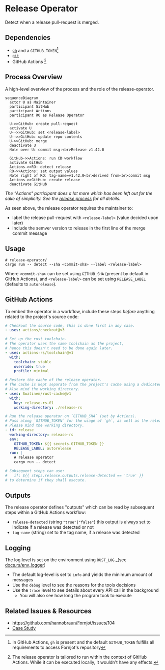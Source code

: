 # Release Operator

Detect when a release pull-request is merged.

## Dependencies

- [`gh`](https://github.com/cli/cli) and a `GITHUB_TOKEN`[^1]
- [`git`](https://git-scm.org)
- GitHub Actions [^2]

[^1]: In GitHub Actions, `gh` is present and the default `GITHUB_TOKEN` fulfills all requirements to access Fornjot's repository
[^2]: The release operator is tailored to run within the context of GitHub Actions. While it can be executed locally, it wouldn't have any effects.

## Process Overview

A high-level overview of the process and the role of the release-operator.

<!-- The following is a mermaid sequence diagram https://mermaid-js.github.io/mermaid/#/sequenceDiagram -->

```mermaid
sequenceDiagram
  actor U as Maintainer
  participant GitHub
  participant Actions
  participant RO as Release Operator

  U->>GitHub: create pull-request
  activate U
  U-->>GitHub: set <release-label>
  U-->>GitHub: update repo contents
  U->>GitHub: merge
  deactivate U
  Note over U: commit msg:<br>Release v1.42.0 

  GitHub->>Actions: run CD workflow
  activate GitHub
  Actions->>RO: detect release
  RO->>Actions: set output values
  Note right of RO: tag-name=v1.42.0<br>derived from<br>commit msg
  Actions->>GitHub: create release
  deactivate GitHub
```

_The "Actions" participant does a lot more which has been left out for the sake of simplicity. See the [release process] for all details._

As seen above, the release operator requires the maintainer to:

- label the release pull-request with `<release-label>` (value decided upon later)
- include the semver version to release in the first line of the merge commit message

[release process]: ../RELEASES.md

## Usage

```shell
# release-operator/
cargo run -- detect --sha <commit-sha> --label <release-label>
```

Where `<commit-sha>` can be set using `GITHUB_SHA` (present by default in GitHub Actions), and `<release-label>` can be set using `RELEASE_LABEL` (defaults to `autorelease`).

## GitHub Actions

To embed the operator in a workflow, include these steps _before_ anything related to the project's source code:

```yaml
# Checkout the source code, this is done first in any case.
- uses: actions/checkout@v3

# Set up the rust toolchain.
# The operator uses the same toolchain as the project,
# hence this doesn't need to be done again later.
- uses: actions-rs/toolchain@v1
  with:
    toolchain: stable
    override: true
    profile: minimal

# Restore the cache of the release operator.
# The cache is kept separate from the project's cache using a dedicated cache key.
# Also mind the working directory.
- uses: Swatinem/rust-cache@v1
  with:
    key: release-rs-01
    working-directory: ./release-rs

# Run the release operator on `GITHUB_SHA` (set by Actions).
# Pass along `GITHUB_TOKEN` for the usage of `gh`, as well as the release label to look for.
# Please mind the working directory.
- id: release
  working-directory: release-rs
  env:
    GITHUB_TOKEN: ${{ secrets.GITHUB_TOKEN }}
    RELEASE_LABEL: autorelease
  run: |
    # release operator
    cargo run -- detect

# Subsequent steps can use:
#   if: ${{ steps.release.outputs.release-detected == 'true' }}
# to determine if they shall execute.
```

## Outputs

The release operator defines "outputs" which can be read by subsequent steps within a GitHub Actions workflow:

- `release-detected` (string `"true"|"false"`) this output is always set to indicate if a release was detected or not
- `tag-name` (string) set to the tag name, if a release was detected

## Logging

The log level is set on the environment using `RUST_LOG` _(see [docs.rs/env_logger])

- The default log-level is set to `info` and yields the minimum amount of messages
- Use the `debug` level to see the reasons for the tools decisions
- Use the `trace` level to see details about every API call in the background
  - You will also see how long the program took to execute

[docs.rs/env_logger]: https://docs.rs/env_logger/latest/env_logger/#enabling-logging

## Related Issues & Resources

- https://github.com/hannobraun/Fornjot/issues/104
- [Case Study](https://github.com/hendrikmaus/rust-pr-based-release-workflow)
